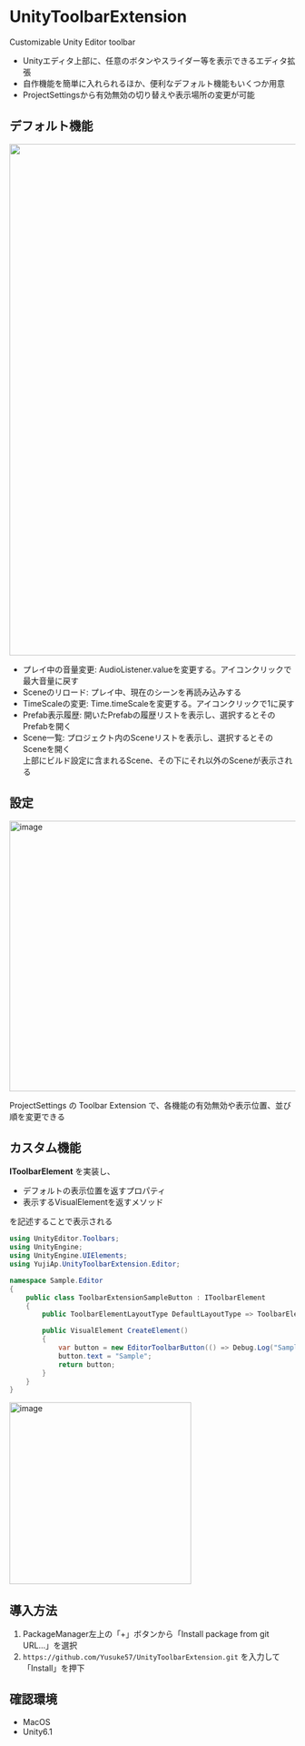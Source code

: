 # UnityToolbarExtension
Customizable Unity Editor toolbar

- Unityエディタ上部に、任意のボタンやスライダー等を表示できるエディタ拡張
- 自作機能を簡単に入れられるほか、便利なデフォルト機能もいくつか用意
- ProjectSettingsから有効無効の切り替えや表示場所の変更が可能

## デフォルト機能
<img width="900" src="https://github.com/user-attachments/assets/7461eeb4-208e-45da-b08d-6811de1140a0" />

- プレイ中の音量変更: AudioListener.valueを変更する。アイコンクリックで最大音量に戻す
- Sceneのリロード: プレイ中、現在のシーンを再読み込みする
- TimeScaleの変更: Time.timeScaleを変更する。アイコンクリックで1に戻す
- Prefab表示履歴: 開いたPrefabの履歴リストを表示し、選択するとそのPrefabを開く
- Scene一覧: プロジェクト内のSceneリストを表示し、選択するとそのSceneを開く  
上部にビルド設定に含まれるScene、その下にそれ以外のSceneが表示される

## 設定
<img width="635" height="476" alt="image" src="https://github.com/user-attachments/assets/e82017bc-7aba-4fee-a565-2afaf44f5fa6" />

ProjectSettings の Toolbar Extension で、各機能の有効無効や表示位置、並び順を変更できる

## カスタム機能
**IToolbarElement** を実装し、

- デフォルトの表示位置を返すプロパティ
- 表示するVisualElementを返すメソッド

を記述することで表示される

```cs
using UnityEditor.Toolbars;
using UnityEngine;
using UnityEngine.UIElements;
using YujiAp.UnityToolbarExtension.Editor;

namespace Sample.Editor
{
    public class ToolbarExtensionSampleButton : IToolbarElement
    {
        public ToolbarElementLayoutType DefaultLayoutType => ToolbarElementLayoutType.RightSideRightAlign;

        public VisualElement CreateElement()
        {
            var button = new EditorToolbarButton(() => Debug.Log("Sample Button Clicked"));
            button.text = "Sample";
            return button;
        }
    }
}
```

<img width="320" alt="image" src="https://github.com/user-attachments/assets/95025e2d-1b54-44eb-8b8d-3f225d8454bd" />

## 導入方法
1. PackageManager左上の「+」ボタンから「Install package from git URL...」を選択
2. `https://github.com/Yusuke57/UnityToolbarExtension.git` を入力して「Install」を押下

## 確認環境
- MacOS
- Unity6.1
